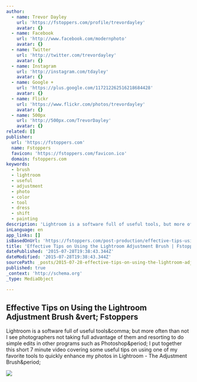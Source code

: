 ```yaml
---
author:
  - name: Trevor Dayley
    url: 'https://fstoppers.com/profile/trevordayley'
    avatar: {}
  - name: Facebook
    url: 'http://www.facebook.com/modernphoto'
    avatar: {}
  - name: Twitter
    url: 'http://twitter.com/trevordayley'
    avatar: {}
  - name: Instagram
    url: 'http://instagram.com/tdayley'
    avatar: {}
  - name: Google +
    url: 'https://plus.google.com/117212262516218684428'
    avatar: {}
  - name: Flickr
    url: 'https://www.flickr.com/photos/trevordayley'
    avatar: {}
  - name: 500px
    url: 'http://500px.com/TrevorDayley'
    avatar: {}
related: []
publisher:
  url: 'https://fstoppers.com'
  name: Fstoppers
  favicon: 'https://fstoppers.com/favicon.ico'
  domain: fstoppers.com
keywords:
  - brush
  - lightroom
  - useful
  - adjustment
  - photo
  - color
  - tool
  - dress
  - shift
  - painting
description: 'Lightroom is a software full of useful tools, but more often than not I see photographers not taking full advantage of them and resorting to do simple edits in other programs such as Photoshop. I put together this short 7 minute video covering some useful tips on using one of my favorite tools to quickly enhance my photos in Lightroom - The Adjustment Brush.'
inLanguage: en
app_links: []
isBasedOnUrl: 'https://fstoppers.com/post-production/effective-tips-using-lightroom-adjustment-brush-4746'
title: 'Effective Tips on Using the Lightroom Adjustment Brush | Fstoppers'
datePublished: '2015-07-28T19:38:43.344Z'
dateModified: '2015-07-28T19:38:43.344Z'
sourcePath: _posts/2015-07-28-effective-tips-on-using-the-lightroom-adjustment-brush-or-fst.md
published: true
_context: 'http://schema.org'
_type: MediaObject

---
```

<article style=""><h1>Effective Tips on Using the Lightroom Adjustment Brush &amp;vert; Fstoppers</h1><p>Lightroom is a software full of useful tools&amp;comma; but more often than not I see photographers not taking full advantage of them and resorting to do simple edits in other programs such as Photoshop&amp;period; I put together this short 7 minute video covering some useful tips on using one of my favorite tools to quickly enhance my photos in Lightroom - The Adjustment Brush&amp;period;</p><img src="https://d1w5usc88actyi.cloudfront.net/styles/large/s3/wp-content/uploads/2013/06/Fstoppers-Lightroom-Trevor-Dayley.jpg" /></article>